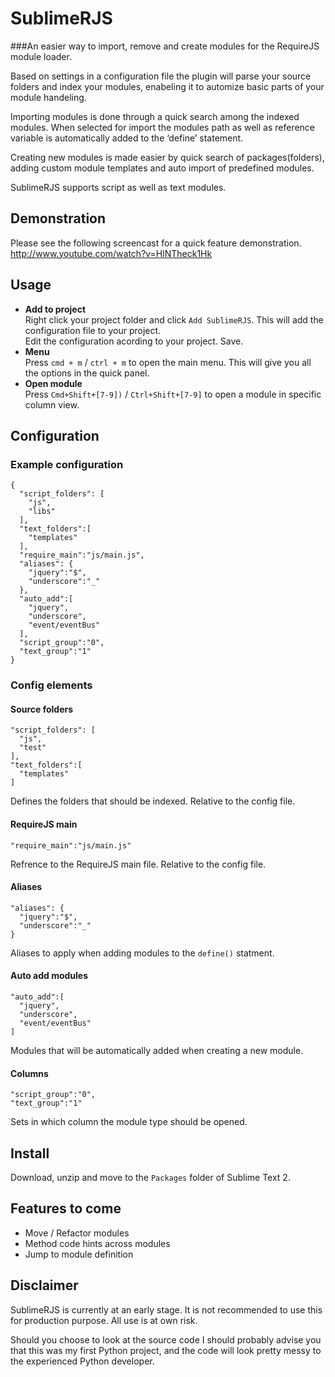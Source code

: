 # SublimeRJS
###An easier way to import, remove and create modules for the RequireJS module loader.

Based on settings in a configuration file the plugin will parse your source folders and index your modules, enabeling it to automize basic parts of your module handeling.

Importing modules is done through a quick search among the indexed modules. When selected for import the modules path as well as reference variable is automatically added to the ‘define’ statement.

Creating new modules is made easier by quick search of packages(folders), adding custom module templates and auto import of predefined modules.

SublimeRJS supports script as well as text modules.
## Demonstration
Please see the following screencast for a quick feature demonstration.
http://www.youtube.com/watch?v=HlNTheck1Hk
## Usage
* <b>Add to project</b>  
  Right click your project folder and click `Add SublimeRJS`. This will add the configuration file to your project.  
  Edit the configuration acording to your project. Save.
* <b>Menu</b>  
  Press `cmd + m` / `ctrl + m` to open the main menu. This will give you all the options in the quick panel. 
* <b>Open module</b>  
  Press `Cmd+Shift+[7-9])` / `Ctrl+Shift+[7-9]` to open a module in specific column view.


## Configuration
### Example configuration
    {
      "script_folders": [
        "js",
        "libs"
      ],
      "text_folders":[
        "templates"
      ],
      "require_main":"js/main.js",
      "aliases": {
        "jquery":"$",
        "underscore":"_"
      },
      "auto_add":[
        "jquery",
        "underscore",
        "event/eventBus"
      ],
      "script_group":"0",
      "text_group":"1"
    }
### Config elements
#### Source folders
    "script_folders": [
      "js",
      "test"
    ],
    "text_folders":[
      "templates"
    ]
Defines the folders that should be indexed. Relative to the config file.
#### RequireJS main     
    "require_main":"js/main.js"
Refrence to the RequireJS main file. Relative to the config file.
#### Aliases
    "aliases": {
      "jquery":"$",
      "underscore":"_"
    }
Aliases to apply when adding modules to the `define()` statment.
#### Auto add modules
    "auto_add":[
      "jquery",
      "underscore",
      "event/eventBus"
    ]
Modules that will be automatically added when creating a new module.
#### Columns
    "script_group":"0",
    "text_group":"1"
Sets in which column the module type should be opened.
## Install
Download, unzip and move to the `Packages` folder of Sublime Text 2.
## Features to come
* Move / Refactor modules
* Method code hints across modules
* Jump to module definition

## Disclaimer
SublimeRJS is currently at an early stage. It is not recommended to use this for production purpose. All use is at own risk.

Should you choose to look at the source code I should probably advise you that this was my first Python project, and the code will look pretty messy to the experienced Python developer.


